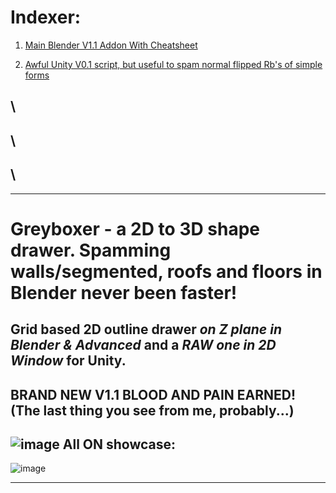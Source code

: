 # Indexer:
1. [Main Blender V1.1 Addon With Cheatsheet](Greyboxer-2D-To-3D-Shape-Drawer/Blender)

2. [Awful Unity V0.1 script, but useful to spam normal flipped Rb's of simple forms](Greyboxer-2D-To-3D-Shape-Drawer/Unity)


\
-
\
-
\
-
-----------------------------------------------------------------------------------------------------------------

# Greyboxer - a 2D to 3D shape drawer. Spamming walls/segmented, roofs and floors in Blender never been faster!
Grid based 2D outline drawer *on Z plane in Blender & Advanced* and a *RAW one in 2D Window* for Unity.
-
BRAND NEW V1.1 BLOOD AND PAIN EARNED! (The last thing you see from me, probably...)
-
![image](https://github.com/user-attachments/assets/0b0fbc81-dfde-4367-9007-dc91b547109d)
All ON showcase:
-
![image](https://github.com/user-attachments/assets/046d93fc-2a9c-4614-a013-ca3da6d457c0)

------------------------------------------------------------------------------------------------------------------
